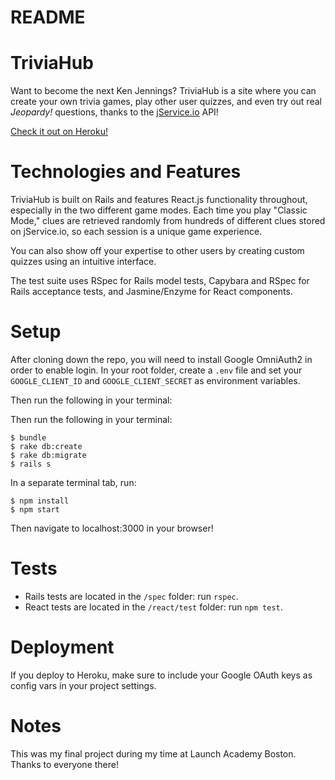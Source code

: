 # README

# TriviaHub

Want to become the next Ken Jennings? TriviaHub is a site where you can create your own trivia games, play other user quizzes, and even try out real *Jeopardy!* questions, thanks to the [jService.io](http://jService.io) API!

[Check it out on Heroku!](https://trivia-hub.herokuapp.com)

# Technologies and Features

TriviaHub is built on Rails and features React.js functionality throughout, especially in the two different game modes. Each time you play "Classic Mode," clues are retrieved randomly from hundreds of different clues stored on jService.io, so each session is a unique game experience.

You can also show off your expertise to other users by creating custom quizzes using an intuitive interface.

The test suite uses RSpec for Rails model tests, Capybara and RSpec for Rails acceptance tests, and Jasmine/Enzyme for React components.

# Setup
After cloning down the repo, you will need to install Google OmniAuth2 in order to enable login. In your root folder, create a `.env` file and set your `GOOGLE_CLIENT_ID` and `GOOGLE_CLIENT_SECRET` as environment variables.

Then run the following in your terminal:

Then run the following in your terminal:

```
$ bundle  
$ rake db:create
$ rake db:migrate
$ rails s
```

In a separate terminal tab, run:

```
$ npm install
$ npm start
```

Then navigate to localhost:3000 in your browser!

# Tests

* Rails tests are located in the `/spec` folder: run `rspec`.
* React tests are located in the `/react/test` folder: run `npm test`.

# Deployment

If you deploy to Heroku, make sure to include your Google OAuth keys as config vars in your project settings.

# Notes

This was my final project during my time at Launch Academy Boston. Thanks to everyone there!

